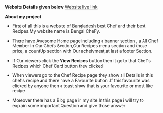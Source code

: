 **Website Details given below**
[Website live link](https://the-chef-recipes-client-6b1af.web.app/)

**About my project**

- First of all this is a website of Bangladesh best Chef and their best Recipes.My website name is Bengal CheFy.
- There have Awesome Home page including a banner section , a All Chef Member in Our Chefs Section,Our Recipes menu section and those price, a countUp section with Our acheivment,at last a footer Section.
- If Our viewers click the **View Recipes** button then it go to that Chef's Recipes which Chef Card button they clicked

- When viewers go to the Chef Recipe page they show all Details in this chef's recipe and there have a Favourite button .If this favourite was clicked by anyone then a toast show that is your favourite or most like recipe
- Moreover there has a Blog page in my site.In this page i will try to explain some important Question and give those answer
